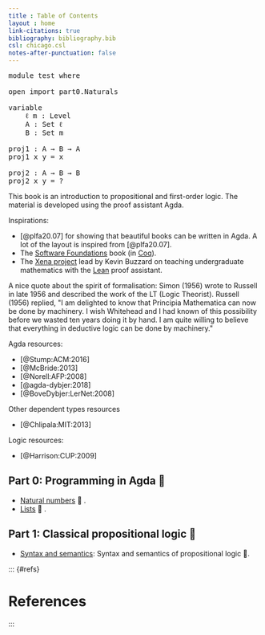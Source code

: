 ```yaml
---
title : Table of Contents
layout : home
link-citations: true
bibliography: bibliography.bib
csl: chicago.csl
notes-after-punctuation: false
---
```


<script type="text/x-thebe-config">
      {
        bootstrap: true,
	    requestKernel: true,
        selector: "pre",
        binderOptions: {
            repo: "lclem/lia",
            ref: "main",
            binderUrl: "https://mybinder.org",
            repoProvider: "github",
        },
        kernelOptions: {
            name: "agda",
            kernelName: "agda",
            path: "./src/",
            // notebook server configuration; not needed with binder
            // serverSettings: {
            //      "baseUrl": "http://127.0.0.1:8888",
            //      "token": "test-secret"
            //    }
        },
      }
</script>

<script type="text/javascript" src="https://unpkg.com/thebelab@latest"></script>

<pre>
module test where

open import part0.Naturals

variable
    ℓ m : Level
    A : Set ℓ
    B : Set m

proj1 : A → B → A
proj1 x y = x

proj2 : A → B → B
proj2 x y = ?
</pre>

This book is an introduction to propositional and first-order logic.
The material is developed using the proof assistant Agda.

Inspirations:

* [@plfa20.07] for showing that beautiful books can be written in Agda. A lot of the layout is inspired from [@plfa20.07].
* The [Software Foundations](https://softwarefoundations.cis.upenn.edu/) book (in [Coq](https://coq.inria.fr/)).
* The [Xena project](https://xenaproject.wordpress.com/) lead by Kevin Buzzard on teaching undergraduate mathematics with the [Lean](https://leanprover.github.io/) proof assistant.

A nice quote about the spirit of formalisation:
Simon (1956) wrote to Russell in late 1956 and described the work of the LT (Logic Theorist).
Russell (1956) replied, "I am delighted to know that Principia Mathematica can now be done by machinery. I wish Whitehead and I had known of this possibility before we wasted ten years doing it by hand. I am quite willing to believe that everything in deductive logic can be done by machinery."

Agda resources:

* [@Stump:ACM:2016]
* [@McBride:2013]
* [@Norell:AFP:2008]
* [@agda-dybjer:2018]
* [@BoveDybjer:LerNet:2008]

Other dependent types resources

* [@Chlipala:MIT:2013]

Logic resources:

* [@Harrison:CUP:2009]

## Part 0: Programming in Agda 🚧

- [Natural numbers](/part0/Naturals.md) 🚧 .
- [Lists](/part0/List.md) 🚧 .

## Part 1: Classical propositional logic 🚧

- [Syntax and semantics](/part1/Semantics.md): Syntax and semantics of propositional logic 🚧.

<!--
- [Normal forms]({{ site.baseurl }}/part1/NormalForms/): Negation, conjunctive, and disjunctive normal forms 🚧.
-->

::: {#refs}

# References

:::
